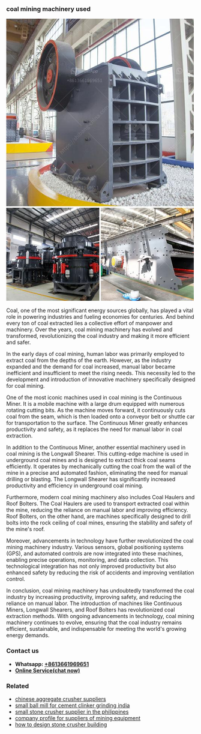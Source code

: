 <h3>coal mining machinery used</h3><img src='1704951546.jpg' alt=''><p>Coal, one of the most significant energy sources globally, has played a vital role in powering industries and fueling economies for centuries. And behind every ton of coal extracted lies a collective effort of manpower and machinery. Over the years, coal mining machinery has evolved and transformed, revolutionizing the coal industry and making it more efficient and safer.</p><p>In the early days of coal mining, human labor was primarily employed to extract coal from the depths of the earth. However, as the industry expanded and the demand for coal increased, manual labor became inefficient and insufficient to meet the rising needs. This necessity led to the development and introduction of innovative machinery specifically designed for coal mining.</p><p>One of the most iconic machines used in coal mining is the Continuous Miner. It is a mobile machine with a large drum equipped with numerous rotating cutting bits. As the machine moves forward, it continuously cuts coal from the seam, which is then loaded onto a conveyor belt or shuttle car for transportation to the surface. The Continuous Miner greatly enhances productivity and safety, as it replaces the need for manual labor in coal extraction.</p><p>In addition to the Continuous Miner, another essential machinery used in coal mining is the Longwall Shearer. This cutting-edge machine is used in underground coal mines and is designed to extract thick coal seams efficiently. It operates by mechanically cutting the coal from the wall of the mine in a precise and automated fashion, eliminating the need for manual drilling or blasting. The Longwall Shearer has significantly increased productivity and efficiency in underground coal mining.</p><p>Furthermore, modern coal mining machinery also includes Coal Haulers and Roof Bolters. The Coal Haulers are used to transport extracted coal within the mine, reducing the reliance on manual labor and improving efficiency. Roof Bolters, on the other hand, are machines specifically designed to drill bolts into the rock ceiling of coal mines, ensuring the stability and safety of the mine's roof.</p><p>Moreover, advancements in technology have further revolutionized the coal mining machinery industry. Various sensors, global positioning systems (GPS), and automated controls are now integrated into these machines, enabling precise operations, monitoring, and data collection. This technological integration has not only improved productivity but also enhanced safety by reducing the risk of accidents and improving ventilation control.</p><p>In conclusion, coal mining machinery has undoubtedly transformed the coal industry by increasing productivity, improving safety, and reducing the reliance on manual labor. The introduction of machines like Continuous Miners, Longwall Shearers, and Roof Bolters has revolutionized coal extraction methods. With ongoing advancements in technology, coal mining machinery continues to evolve, ensuring that the coal industry remains efficient, sustainable, and indispensable for meeting the world's growing energy demands.</p><h3>Contact us</h3><ul><li><strong>Whatsapp:&nbsp;<a href="https://wa.me/8613661969651">+8613661969651</a></strong></li><li><a href="https://swt.shibang-china.com/?git&amp;zhl&amp;coal mining machinery used"><strong>Online Service(chat now)</strong></a></li></ul><h3>Related</h3><ul><li><a href='chinese aggregate crusher suppliers.md'>chinese aggregate crusher suppliers</a></li><li><a href='small ball mill for cement clinker grinding india.md'>small ball mill for cement clinker grinding india</a></li><li><a href='small stone crusher supplier in the philippines.md'>small stone crusher supplier in the philippines</a></li><li><a href='company profile for suppliers of mining equipment.md'>company profile for suppliers of mining equipment</a></li><li><a href='how to design stone crusher building.md'>how to design stone crusher building</a></li></ul>